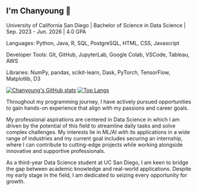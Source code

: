 ## I'm Chanyoung 👋

University of California San Diego | Bachelor of Science in Data Science | Sep. 2023 - Jun. 2026 | 4.0 GPA

Languages: Python, Java, R, SQL, PostgreSQL, HTML, CSS, Javascript

Developer Tools: Git, GitHub, JupyterLab, Google Colab, VSCode, Tableau, AWS

Libraries: NumPy, pandas, scikit-learn, Dask, PyTorch, TensorFlow, Matplotlib, D3

[![Chanyoung's GitHub stats](https://github-readme-stats.vercel.app/api?username=ChanyoungPark07&show_icons=true)](https://github.com/ChanyoungPark07/github-readme-stats) [![Top Langs](https://github-readme-stats.vercel.app/api/top-langs/?username=ChanyoungPark07&layout=donut&hide=Jupyter+Notebook)](https://github.com/ChanyoungPark07/github-readme-stats)

Throughout my programming journey, I have actively pursued opportunities to gain hands-on experience that align with my passions and career goals.

My professional aspirations are centered in Data Science in which I am driven by the potential of this field to streamline daily tasks and solve complex challenges. My interests lie in ML/AI with its applications in a wide range of industries and my current goal includes securing an internship, where I can contribute to cutting-edge projects while working alongside innovative and supportive professionals.

As a third-year Data Science student at UC San Diego, I am keen to bridge the gap between academic knowledge and real-world applications. Despite my early stage in the field, I am dedicated to seizing every opportunity for growth.

